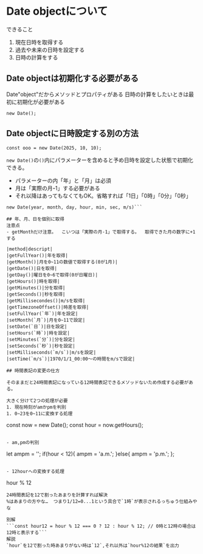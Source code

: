 # Date objectについて

できること
1. 現在日時を取得する
1. 過去や未来の日時を設定する
1. 日時の計算をする

## Date objectは初期化する必要がある
Date"object"だからメソッドとプロパティがある
日時の計算をしたいときは最初に初期化が必要がある

```
new Date();
```

## Date objectに日時設定する別の方法

```
const ooo = new Date(2025, 10, 10);
```
`new Date()`の`()`内にパラメーターを含めると予め日時を設定した状態で初期化できる。
- パラメーターの内「年」と「月」は必須
- 月は「実際の月ｰ1」する必要がある
- それ以降はあってもなくてもOK。省略すれば「1日」「0時」「0分」「0秒」

```
new Date(year, month, day, hour, min, sec, m/s)```

## 年、月、日を個別に取得
注意点
- getMonthだけ注意。  こいつは「実際の月-1」で取得する。  取得できた月の数字に+1する

|method|descript|
|getFullYear()|年を取得|
|getMonth()|月を0~11の数値で取得する(0が1月)|
|getDate()|日を取得|
|getDay()|曜日を0~6で取得(0が日曜日)|
|getHours()|時を取得|
|getMinutes()|分を取得|
|getSeconds()|秒を取得|
|getMillisecondes()|m/sを取得|
|getTimezoneOffset()|時差を取得|
|setFullYear(`年`)|年を設定|
|setMonth(`月`)|月を0~11で設定|
|setDate(`日`)|日を設定|
|setHours(`時`)|時を設定|
|setMinutes(`分`)|分を設定|
|setSeconds(`秒`)|秒を設定|
|setMilliseconds(`m/s`)|m/sを設定|
|setTime(`m/s`)|1970/1/1_00:00〜の時間をm/sで設定|

## 時間表記の変更の仕方

そのままだと24時間表記になっている12時間表記できるメソッドないため作成する必要がある。

大きく分けて2つの処理が必要
1. 現在時刻がamかpmを判別
1. 0~23を0~11に変換する処理

```
const now = new Date();
const hour = now.getHours();
```

- am,pmの判別
  ```
  let ampm = '';
  if(hour < 12){
    ampm = 'a.m.';
  }else{
    ampm = 'p.m.';
  };
  ```

- 12hourへの変換する処理
  ```
  hour % 12
  ```
  24時間表記を12で割ったあまりを計算すれば解決
  %はあまりの方やな…  つまり1/12=0...1という具合で`1時`が表示されるっちゅう仕組みやな

  別解
  ```const hour12 = hour % 12 === 0 ? 12 : hour % 12; // 0時と12時の場合は12時と表示する```
  解説
  `hour`を12で割った時あまりがない時は`12`,それ以外は`hour%12の結果`を出力